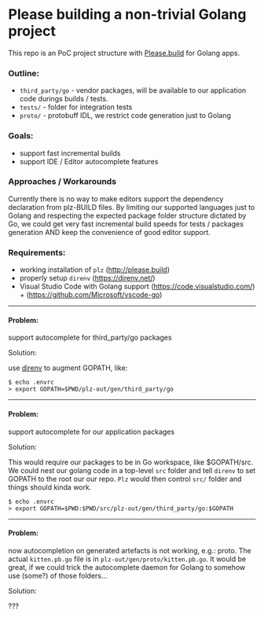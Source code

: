 # Please building a non-trivial Golang project


This repo is an PoC project structure with [Please.build](http://please.build) for Golang apps.

### Outline:

  - `third_party/go` - vendor packages, will be available to our application code durings builds / tests.
  - `tests/` - folder for integration tests
  - `proto/` - protobuff IDL, we restrict code generation just to Golang

### Goals:

  - support fast incremental builds
  - support IDE / Editor autocomplete features


### Approaches / Workarounds

Currently there is no way to make editors support the dependency declaration from plz-BUILD files. By limiting our supported languages just to Golang and respecting the expected package folder structure dictated by Go, we could get very fast incremental build speeds for tests / packages generation AND keep the convenience of good editor support.


### Requirements:
  - working installation of `plz` (http://please.build)
  - properly setup `direnv` (https://direnv.net/)
  - Visual Studio Code with Golang support (https://code.visualstudio.com/) + (https://github.com/Microsoft/vscode-go)

-----------

#### Problem:

support autocomplete for third_party/go packages

Solution:

use [direnv](https://direnv.net/) to augment GOPATH, like:

    $ echo .envrc
    > export GOPATH=$PWD/plz-out/gen/third_party/go

-----------

#### Problem:

support autocomplete for our application packages

Solution:

This would require our packages to be in Go workspace, like $GOPATH/src. We could nest our golang code in a top-level `src` folder and tell `direnv` to set GOPATH to the root our our repo. `Plz` would then control `src/` folder and things should kinda work.

    $ echo .envrc
    > export GOPATH=$PWD:$PWD/src/plz-out/gen/third_party/go:$GOPATH


-----------

#### Problem:

now autocompletion on generated artefacts is not working, e.g.: proto. The actual `kitten.pb.go` file is in `plz-out/gen/proto/kitten.pb.go`. It would be great, if we could trick the autocomplete daemon for Golang to somehow use (some?) of those folders...

Solution:

???
